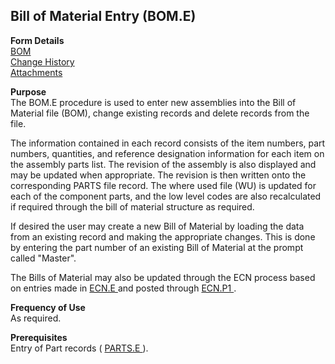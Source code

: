 ##  Bill of Material Entry (BOM.E)

<PageHeader />

**Form Details**  
[ BOM ](BOM-E-1/README.md)   
[ Change History ](BOM-E-2/README.md)   
[ Attachments ](BOM-E-3/README.md)   

**Purpose**  
The BOM.E procedure is used to enter new assemblies into the Bill of Material
file (BOM), change existing records and delete records from the file.  
  
The information contained in each record consists of the item numbers, part
numbers, quantities, and reference designation information for each item on
the assembly parts list. The revision of the assembly is also displayed and
may be updated when appropriate. The revision is then written onto the
corresponding PARTS file record. The where used file (WU) is updated for each
of the component parts, and the low level codes are also recalculated if
required through the bill of material structure as required.  
  
If desired the user may create a new Bill of Material by loading the data from
an existing record and making the appropriate changes. This is done by
entering the part number of an existing Bill of Material at the prompt called
"Master".  
  
The Bills of Material may also be updated through the ECN process based on entries made in [ ECN.E ](ECN-E/README.md) and posted through [ ECN.P1 ](../../ENG-PROCESS/ECN-P1/README.md) . 

**Frequency of Use**  
As required.

**Prerequisites**  
Entry of Part records ( [ PARTS.E ](../PARTS-E/README.md) ). 

<badge text= "Version 8.10.57" vertical="middle" />

<PageFooter />